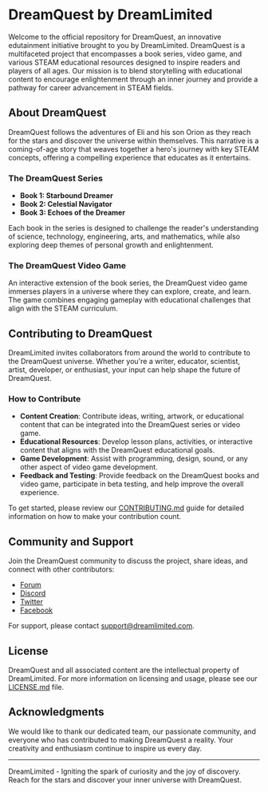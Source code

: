 # DreamQuest by DreamLimited

Welcome to the official repository for DreamQuest, an innovative edutainment initiative brought to you by DreamLimited. DreamQuest is a multifaceted project that encompasses a book series, video game, and various STEAM educational resources designed to inspire readers and players of all ages. Our mission is to blend storytelling with educational content to encourage enlightenment through an inner journey and provide a pathway for career advancement in STEAM fields.

## About DreamQuest

DreamQuest follows the adventures of Eli and his son Orion as they reach for the stars and discover the universe within themselves. This narrative is a coming-of-age story that weaves together a hero's journey with key STEAM concepts, offering a compelling experience that educates as it entertains.

### The DreamQuest Series

- **Book 1: Starbound Dreamer**
- **Book 2: Celestial Navigator**
- **Book 3: Echoes of the Dreamer**

Each book in the series is designed to challenge the reader's understanding of science, technology, engineering, arts, and mathematics, while also exploring deep themes of personal growth and enlightenment.

### The DreamQuest Video Game

An interactive extension of the book series, the DreamQuest video game immerses players in a universe where they can explore, create, and learn. The game combines engaging gameplay with educational challenges that align with the STEAM curriculum.

## Contributing to DreamQuest

DreamLimited invites collaborators from around the world to contribute to the DreamQuest universe. Whether you're a writer, educator, scientist, artist, developer, or enthusiast, your input can help shape the future of DreamQuest.

### How to Contribute

- **Content Creation**: Contribute ideas, writing, artwork, or educational content that can be integrated into the DreamQuest series or video game.
- **Educational Resources**: Develop lesson plans, activities, or interactive content that aligns with the DreamQuest educational goals.
- **Game Development**: Assist with programming, design, sound, or any other aspect of video game development.
- **Feedback and Testing**: Provide feedback on the DreamQuest books and video game, participate in beta testing, and help improve the overall experience.

To get started, please review our [CONTRIBUTING.md](CONTRIBUTING.md) guide for detailed information on how to make your contribution count.

## Community and Support

Join the DreamQuest community to discuss the project, share ideas, and connect with other contributors:

- [Forum](#)
- [Discord](#)
- [Twitter](#)
- [Facebook](#)

For support, please contact [support@dreamlimited.com](mailto:support@dreamlimited.com).

## License

DreamQuest and all associated content are the intellectual property of DreamLimited. For more information on licensing and usage, please see our [LICENSE.md](LICENSE.md) file.

## Acknowledgments

We would like to thank our dedicated team, our passionate community, and everyone who has contributed to making DreamQuest a reality. Your creativity and enthusiasm continue to inspire us every day.

---

DreamLimited - Igniting the spark of curiosity and the joy of discovery. Reach for the stars and discover your inner universe with DreamQuest.
